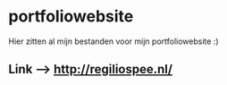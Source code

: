 # portfoliowebsite
Hier zitten al mijn bestanden voor mijn portfoliowebsite :)

## Link --> http://regiliospee.nl/
